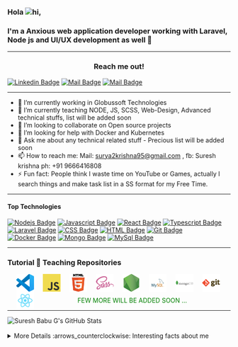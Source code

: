 ### Hola <img src="https://user-images.githubusercontent.com/1303154/88677602-1635ba80-d120-11ea-84d8-d263ba5fc3c0.gif" width="28px" alt="hi">,

### I'm a Anxious web application developer working with Laravel, Node js and UI/UX development as well :star_struck:

---

### <section style="text-align:center"> Reach me out! </section>

<!-- [![Twitter Badge](https://img.shields.io/badge/-@sureshg06430824-1ca0f1?style=flat&labelColor=1ca0f1&logo=twitter&logoColor=white&link=https://twitter.com/sureshg06430824)](https://twitter.com/sureshg06430824)  -->

[![Linkedin Badge](https://img.shields.io/badge/-Suresh_krishna-0e76a8?style=flat&labelColor=0e76a8&logo=linkedin&logoColor=white)](https://www.linkedin.com/in/suresh-krishna-939204115/) [![Mail Badge](https://img.shields.io/badge/-@king_of_happieness-e84393?style=flat&labelColor=e84393&logo=instagram&logoColor=white)](https://www.instagram.com/king_of_happieness/) [![Mail Badge](https://img.shields.io/badge/-Suresh_babu_G-c0392b?style=flat&labelColor=c0392b&logo=gmail&logoColor=white)](mailto:surya2krishna95@gmail.com)

---

- 🔭 I’m currently working in Globussoft Technologies
- 🌱 I’m currently teaching NODE, JS, SCSS, Web-Design, Advanced technical stuffs, list will be added soon
- 👯 I’m looking to collaborate on Open source projects
- 🤔 I’m looking for help with Docker and Kubernetes
- 💬 Ask me about any technical related stuff - Precious list will be added soon
- 📫 How to reach me: Mail: surya2krishna95@gmail.com , fb: Suresh krishna ph: +91 9666416808
- ⚡ Fun fact: People think I waste time on YouTube or Games, actually I search things and make task list in a SS format for my Free Time.

---

#### Top Technologies

<!-- TODO: Make technologies links takes you to repositories -->

[![Nodejs Badge](https://img.shields.io/badge/-Nodejs-3C873A?style=for-the-badge&labelColor=black&logo=node.js&logoColor=3C873A)](#) [![Javascript Badge](https://img.shields.io/badge/-Javascript-F0DB4F?style=for-the-badge&labelColor=black&logo=javascript&logoColor=F0DB4F)](#) [![React Badge](https://img.shields.io/badge/-React-61DBFB?style=for-the-badge&labelColor=black&logo=react&logoColor=61DBFB)](#) [![Typescript Badge](https://img.shields.io/badge/-Typescript-007acc?style=for-the-badge&labelColor=black&logo=typescript&logoColor=007acc)](#) [![Laravel Badge](https://img.shields.io/badge/-Laravel-EF6B29?style=for-the-badge&labelColor=black&logo=laravel&logoColor=EF6B29)](#) [![CSS Badge](https://img.shields.io/badge/-SCSS-292EEF?style=for-the-badge&labelColor=black&logo=css3&logoColor=292EEF)](#) [![HTML Badge](https://img.shields.io/badge/-HTML5-EF6B29?style=for-the-badge&labelColor=black&logo=html5&logoColor=EF6B29)](#) [![Git Badge](https://img.shields.io/badge/-Git-EF6B29?style=for-the-badge&labelColor=black&logo=git&logoColor=EF6B29)](#) [![Docker Badge](https://img.shields.io/badge/-Docker-007acc?style=for-the-badge&labelColor=black&logo=docker&logoColor=007acc)](#) [![Mongo Badge](https://img.shields.io/badge/-Mongo-green?style=for-the-badge&labelColor=black&logo=mongoDb&logoColor=green)](#) [![MySql Badge](https://img.shields.io/badge/-MySQL-EF6B29?style=for-the-badge&labelColor=white&logo=mysql&logoColor=green)](#)

---

### Tutorial :arrows_counterclockwise: Teaching Repositories

[<img align="left" alt="Visual Studio Code" width="40px" style="padding-left:20px" src="https://raw.githubusercontent.com/github/explore/80688e429a7d4ef2fca1e82350fe8e3517d3494d/topics/visual-studio-code/visual-studio-code.png" />][vscoderepo]

[<img align="left" alt="JavaScript" width="40px" style="padding-left:20px" src="https://raw.githubusercontent.com/github/explore/80688e429a7d4ef2fca1e82350fe8e3517d3494d/topics/javascript/javascript.png" />][jsrepo]

[<img align="left" alt="HTML5" width="40px" style="padding-left:20px" src="https://raw.githubusercontent.com/github/explore/80688e429a7d4ef2fca1e82350fe8e3517d3494d/topics/html/html.png" />][htmlrepo]

[<img align="left" alt="Sass" width="40px" style="padding-left:20px" src="https://raw.githubusercontent.com/github/explore/80688e429a7d4ef2fca1e82350fe8e3517d3494d/topics/sass/sass.png" />][sassrepo]

[<img align="left" alt="Node.js" width="40px" style="padding-left:20px" src="https://raw.githubusercontent.com/github/explore/80688e429a7d4ef2fca1e82350fe8e3517d3494d/topics/nodejs/nodejs.png" />][noderepo]

<img align="left" alt="MySQL" width="40px" style="padding-left:20px" src="https://raw.githubusercontent.com/github/explore/80688e429a7d4ef2fca1e82350fe8e3517d3494d/topics/mysql/mysql.png" />

<img align="left" alt="MongoDB" width="40px" style="padding-left:20px" src="https://raw.githubusercontent.com/github/explore/80688e429a7d4ef2fca1e82350fe8e3517d3494d/topics/mongodb/mongodb.png" />

[<img align="left" alt="Git" width="40px" style="padding-left:20px" src="https://raw.githubusercontent.com/github/explore/80688e429a7d4ef2fca1e82350fe8e3517d3494d/topics/git/git.png" />][gitrepo]

[<img align="left" alt="React" width="40px" style="padding-left:20px" src="https://raw.githubusercontent.com/github/explore/80688e429a7d4ef2fca1e82350fe8e3517d3494d/topics/react/react.png" />][reactrepo]

<br />
<br />
<br />
<div style="text-align:center;color:green;text-transform:uppercase" class="testHtml"> Few more will be added soon ... </div>

---

<!--  NOTE: Too less visitors so Not enabled
#### Profile Visits

## ![visitors](https://visitor-badge.glitch.me/badge?page_id=SURESH-BABU-G.SURESH-BABU-G) -->

<img src="https://github-readme-stats.vercel.app/api?username=SURESH-BABU-G&show_icons=true&theme=algolia&bg_color=45,d16ba5,ef7b94,ff9486,ffb17f,ffd085,f9dd83,efea85,e1f88c,d0f97e,bbf971,a2fa67,82fb5f&text_color=070700&icon_color=C33184&title_color=270293&hide_border=true" alt="Suresh Babu G's GitHub Stats" />

<br />
<br />
<details>
<summary>
  More Details  :arrows_counterclockwise:  Interesting facts about me
</summary>

<br >

I 've completed B.tech in CSE department, Coding is well known from the 1st year of B.tech

```diff
+ Learnt about CSS, HTML, JS, JQuery, DB of MySql, data structures, Java etc...
```

WorkShops

```diff
# Artificial Intelligence, Big Data, Microsoft Azure
```

---

#### Developer journey:

I joined based on C & Java, But designation as Trainer for PHP and NODE js. After a month train of PHP, I shifted for NODE JS due to the requirement, I had the best Trainer and well knowledged person as TL,

```diff
+ I worked ~6 Months under him as a fresher ( I worked in running project -Socioboard 4.0 )
```

In that less span of time I learnt a lot that I crossed the knowledge level of most other members of same domain

```diff
+ Then after ~3 months my TL left and I become TL and one man developer for my Project
```

and there after also I never stopped learning new things on Own.

```diff
! Daily at least 1hr - evening or morning I used to learn things, Till today I never asked a single doubt from any member in my company
```

```diff
- My Goal is, Explain To some one not to ask from some one
```

<!--  All the Links will be declared after this -->

<!-- Learning Repositories  TODO: Have to update the proper links -->

[reactrepo]: https://github.com/SURESH-BABU-G/Getting-Started
[vscoderepo]: https://github.com/SURESH-BABU-G/Getting-Started
[htmlrepo]: https://github.com/SURESH-BABU-G/Getting-Started
[jsrepo]: https://github.com/SURESH-BABU-G/Getting-Started
[sassrepo]: https://github.com/SURESH-BABU-G/Getting-Started
[noderepo]: https://github.com/SURESH-BABU-G/Getting-Started
[gitrepo]: https://github.com/SURESH-BABU-G/Getting-Started
